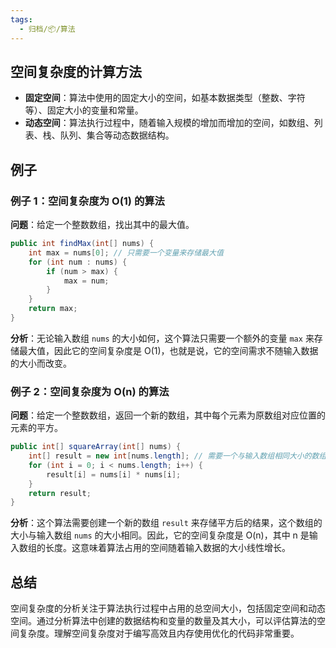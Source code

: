 ```yaml
---
tags:
  - 归档/📦/算法
---
```


## 空间复杂度的计算方法

- **固定空间**：算法中使用的固定大小的空间，如基本数据类型（整数、字符等）、固定大小的变量和常量。
- **动态空间**：算法执行过程中，随着输入规模的增加而增加的空间，如数组、列表、栈、队列、集合等动态数据结构。

## 例子

### 例子 1：空间复杂度为 O(1) 的算法

**问题**：给定一个整数数组，找出其中的最大值。

```java
public int findMax(int[] nums) {
    int max = nums[0]; // 只需要一个变量来存储最大值
    for (int num : nums) {
        if (num > max) {
            max = num;
        }
    }
    return max;
}
```

**分析**：无论输入数组 `nums` 的大小如何，这个算法只需要一个额外的变量 `max` 来存储最大值，因此它的空间复杂度是 O(1)，也就是说，它的空间需求不随输入数据的大小而改变。

### 例子 2：空间复杂度为 O(n) 的算法

**问题**：给定一个整数数组，返回一个新的数组，其中每个元素为原数组对应位置的元素的平方。

```java
public int[] squareArray(int[] nums) {
    int[] result = new int[nums.length]; // 需要一个与输入数组相同大小的数组来存储结果
    for (int i = 0; i < nums.length; i++) {
        result[i] = nums[i] * nums[i];
    }
    return result;
}
```

**分析**：这个算法需要创建一个新的数组 `result` 来存储平方后的结果，这个数组的大小与输入数组 `nums` 的大小相同。因此，它的空间复杂度是 O(n)，其中 n 是输入数组的长度。这意味着算法占用的空间随着输入数据的大小线性增长。

## 总结

空间复杂度的分析关注于算法执行过程中占用的总空间大小，包括固定空间和动态空间。通过分析算法中创建的数据结构和变量的数量及其大小，可以评估算法的空间复杂度。理解空间复杂度对于编写高效且内存使用优化的代码非常重要。

